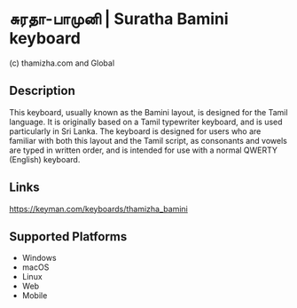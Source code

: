 சுரதா-பாமுனி | Suratha Bamini keyboard
==============

(c) thamizha.com and Global

Description
-----------

This keyboard, usually known as the Bamini layout, is designed for the Tamil language. 
It is originally based on a Tamil typewriter keyboard, and is used particularly in 
Sri Lanka. The keyboard is designed for users who are familiar with both this layout 
and the Tamil script, as consonants and vowels are typed in written order, and is 
intended for use with a normal QWERTY (English) keyboard. 

Links
-----
https://keyman.com/keyboards/thamizha_bamini

Supported Platforms
-------------------
 * Windows
 * macOS
 * Linux
 * Web
 * Mobile
